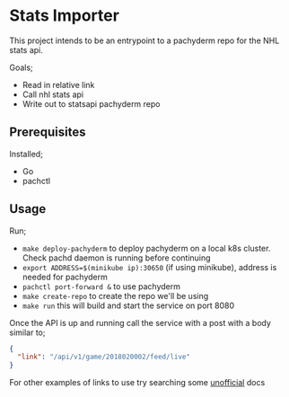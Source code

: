 # Stats Importer

This project intends to be an entrypoint to a pachyderm repo for the NHL stats api.

Goals;

- Read in relative link
- Call nhl stats api
- Write out to statsapi pachyderm repo

## Prerequisites

Installed;

- Go
- pachctl

## Usage

Run;

- `make deploy-pachyderm` to deploy pachyderm on a local k8s cluster. Check pachd daemon is running before continuing
- `export ADDRESS=$(minikube ip):30650` (if using minikube), address is needed for pachyderm
- `pachctl port-forward &` to use pachyderm
- `make create-repo` to create the repo we'll be using
- `make run` this will build and start the service on port 8080

Once the API is up and running call the service with a post with a body similar to;

```json
{
  "link": "/api/v1/game/2018020002/feed/live"
}
```

For other examples of links to use try searching some [unofficial](https://gitlab.com/dword4/nhlapi/blob/master/stats-api.md) docs
